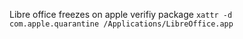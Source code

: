 Libre office freezes on apple verifiy package
```xattr -d com.apple.quarantine /Applications/LibreOffice.app```

